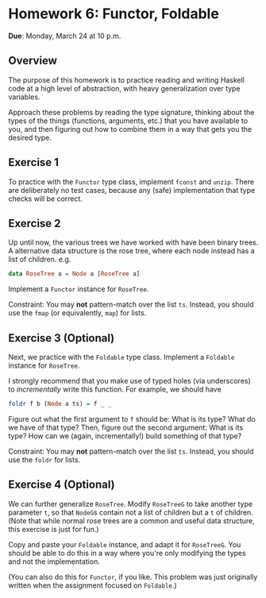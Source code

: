 # Homework 6: Functor, Foldable

**Due**: Monday, March 24 at 10 p.m.

## Overview

The purpose of this homework is to practice reading and writing Haskell code at
a high level of abstraction, with heavy generalization over type variables.

Approach these problems by reading the type signature, thinking about the types
of the things (functions, arguments, etc.) that you have available to you, and
then figuring out how to combine them in a way that gets you the desired type.

## Exercise 1

To practice with the `Functor` type class, implement `fconst` and `unzip`. There
are deliberately no test cases, because any (safe) implementation that type
checks will be correct.

## Exercise 2

Up until now, the various trees we have worked with have been binary trees. A
alternative data structure is the rose tree, where each node instead has a list
of children. e.g.

```Haskell
data RoseTree a = Node a [RoseTree a]
```

Implement a `Functor` instance for `RoseTree`.

Constraint: You may **not** pattern-match over the list `ts`. Instead, you
should use the `fmap` (or equivalently, `map`) for lists.

## Exercise 3 (Optional)

Next, we practice with the `Foldable` type class.
Implement a `Foldable` instance for `RoseTree`.

I strongly recommend that you make use of typed holes (via underscores) to
*incrementally* write this function. For example, we should have

```Haskell
foldr f b (Node a ts) = f _ _
```

Figure out what the first argument to `f` should be: What is its type? What do
we have of that type? Then, figure out the second argument: What is its type?
How can we (again, incrementally!) build something of that type?

Constraint: You may **not** pattern-match over the list `ts`. Instead, you
should use the `foldr` for lists.

## Exercise 4 (Optional)

We can further generalize `RoseTree`. Modify `RoseTreeG` to take another type
parameter `t`, so that `NodeG`s contain not a list of children but a `t` of
children. (Note that while normal rose trees are a common and useful data
structure, this exercise is just for fun.)

Copy and paste your `Foldable` instance, and adapt it for `RoseTreeG`. You
should be able to do this in a way where you're only modifying the types and not
the implementation.

(You can also do this for `Functor`, if you like. This problem was just
originally written when the assignment focused on `Foldable`.)